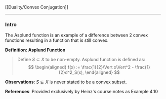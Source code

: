 [[Duality/Convex Conjugation]]


---
### **Intro**

The Asplund function is an example of a difference between 2 convex functions resulting in a function that is still convex. 

**Definition: Asplund Function**
> Define $S\subset X$ to be non-empty. Asplund function is defined as: 
> $$
> \begin{aligned}
>     f(x) := \frac{1}{2}\Vert x\Vert^2 - \frac{1}{2}d^2_S(x), 
> \end{aligned}
> $$

**Observations**: 
$S \subseteq X$ is never stated to be a convex subset.

**References**: Provided exclusively by Heinz's course notes as Example 4.10

